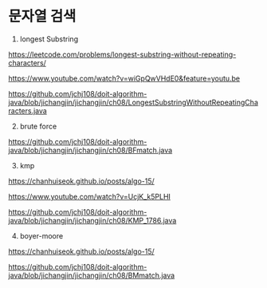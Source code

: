 
# 문자열 검색


1. longest Substring 

https://leetcode.com/problems/longest-substring-without-repeating-characters/

https://www.youtube.com/watch?v=wiGpQwVHdE0&feature=youtu.be

https://github.com/jchj108/doit-algorithm-java/blob/jichangjin/jichangjin/ch08/LongestSubstringWithoutRepeatingCharacters.java

2. brute force 

https://github.com/jchj108/doit-algorithm-java/blob/jichangjin/jichangjin/ch08/BFmatch.java

3. kmp

https://chanhuiseok.github.io/posts/algo-15/

https://www.youtube.com/watch?v=UcjK_k5PLHI

https://github.com/jchj108/doit-algorithm-java/blob/jichangjin/jichangjin/ch08/KMP_1786.java

4. boyer-moore

https://chanhuiseok.github.io/posts/algo-15/

https://github.com/jchj108/doit-algorithm-java/blob/jichangjin/jichangjin/ch08/BMmatch.java

